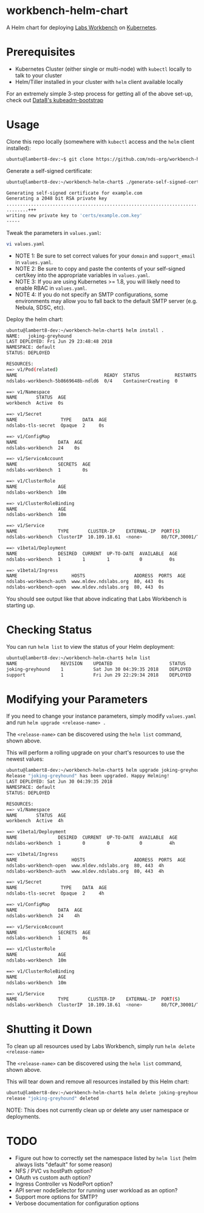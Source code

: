 # workbench-helm-chart
A Helm chart for deploying [Labs Workbench](https://github.com/nds-org/ndslabs) on [Kubernetes](https://github.com/kubernetes/kubernetes).

# Prerequisites
* Kubernetes Cluster (either single or multi-node) with `kubectl` locally to talk to your cluster
* Helm/Tiller installed in your cluster with `helm` client available locally

For an extremely simple 3-step process for getting all of the above set-up, check out [Data8's kubeadm-bootstrap](https://github.com/data-8/kubeadm-bootstrap)

# Usage
Clone this repo locally (somewhere with `kubectl` access and the `helm` client installed):
```bash
ubuntu@lambert8-dev:~$ git clone https://github.com/nds-org/workbench-helm-chart && cd workbench-helm-chart/
```

Generate a self-signed certificate:
```bash
ubuntu@lambert8-dev:~/workbench-helm-chart$ ./generate-self-signed-cert.sh example.com

Generating self-signed certificate for example.com
Generating a 2048 bit RSA private key
........................................................................................................................................+++
........+++
writing new private key to 'certs/example.com.key'
-----
```

Tweak the parameters in `values.yaml`:
```bash
vi values.yaml
```

* NOTE 1: Be sure to set correct values for your `domain` and `support_email` in `values.yaml`.
* NOTE 2: Be sure to copy and paste the contents of your self-signed cert/key into the appropriate variables in `values.yaml`.
* NOTE 3: If you are using Kubernetes >= 1.8, you will likely need to enable RBAC in `values.yaml`.
* NOTE 4: If you do not specify an SMTP configurations, some environments may allow you to fall back to the default SMTP server (e.g. Nebula, SDSC, etc).

Deploy the helm chart:
```bash
ubuntu@lambert8-dev:~/workbench-helm-chart$ helm install .
NAME:   joking-greyhound
LAST DEPLOYED: Fri Jun 29 23:48:48 2018
NAMESPACE: default
STATUS: DEPLOYED

RESOURCES:
==> v1/Pod(related)
NAME                                READY  STATUS             RESTARTS  AGE
ndslabs-workbench-5b8669648b-ndld6  0/4    ContainerCreating  0         0s

==> v1/Namespace
NAME       STATUS  AGE
workbench  Active  0s

==> v1/Secret
NAME                TYPE    DATA  AGE
ndslabs-tls-secret  Opaque  2     0s

==> v1/ConfigMap
NAME               DATA  AGE
ndslabs-workbench  24    0s

==> v1/ServiceAccount
NAME               SECRETS  AGE
ndslabs-workbench  1        0s

==> v1/ClusterRole
NAME               AGE
ndslabs-workbench  10m

==> v1/ClusterRoleBinding
NAME               AGE
ndslabs-workbench  10m

==> v1/Service
NAME               TYPE       CLUSTER-IP    EXTERNAL-IP  PORT(S)                  AGE
ndslabs-workbench  ClusterIP  10.109.18.61  <none>       80/TCP,30001/TCP,25/TCP  0s

==> v1beta1/Deployment
NAME               DESIRED  CURRENT  UP-TO-DATE  AVAILABLE  AGE
ndslabs-workbench  1        1        1           0          0s

==> v1beta1/Ingress
NAME                    HOSTS                  ADDRESS  PORTS  AGE
ndslabs-workbench-auth  www.mldev.ndslabs.org  80, 443  0s
ndslabs-workbench-open  www.mldev.ndslabs.org  80, 443  0s
```

You should see output like that above indicating that Labs Workbench is starting up.

# Checking Status
You can run `helm list` to view the status of your Helm deployment:
```bash
ubuntu@lambert8-dev:~/workbench-helm-chart$ helm list
NAME            	REVISION	UPDATED                 	STATUS  	CHART          	NAMESPACE
joking-greyhound	1       	Sat Jun 30 04:39:35 2018	DEPLOYED	workbench-1.1.0	default  
support         	1       	Fri Jun 29 22:29:34 2018	DEPLOYED	support-0.1.0  	support  
```

# Modifying your Parameters
If you need to change your instance parameters, simply modify `values.yaml` and run `helm upgrade <release-name> .`

The `<release-name>` can be discovered using the `helm list` command, shown above.

This will perform a rolling upgrade on your chart's resources to use the newest values:
```bash
ubuntu@lambert8-dev:~/workbench-helm-chart$ helm upgrade joking-greyhound .
Release "joking-greyhound" has been upgraded. Happy Helming!
LAST DEPLOYED: Sat Jun 30 04:39:35 2018
NAMESPACE: default
STATUS: DEPLOYED

RESOURCES:
==> v1/Namespace
NAME       STATUS  AGE
workbench  Active  4h

==> v1beta1/Deployment
NAME               DESIRED  CURRENT  UP-TO-DATE  AVAILABLE  AGE
ndslabs-workbench  1        0        0           0          4h

==> v1beta1/Ingress
NAME                    HOSTS                  ADDRESS  PORTS  AGE
ndslabs-workbench-open  www.mldev.ndslabs.org  80, 443  4h
ndslabs-workbench-auth  www.mldev.ndslabs.org  80, 443  4h

==> v1/Secret
NAME                TYPE    DATA  AGE
ndslabs-tls-secret  Opaque  2     4h

==> v1/ConfigMap
NAME               DATA  AGE
ndslabs-workbench  24    4h

==> v1/ServiceAccount
NAME               SECRETS  AGE
ndslabs-workbench  1        0s

==> v1/ClusterRole
NAME               AGE
ndslabs-workbench  10m

==> v1/ClusterRoleBinding
NAME               AGE
ndslabs-workbench  10m

==> v1/Service
NAME               TYPE       CLUSTER-IP    EXTERNAL-IP  PORT(S)                  AGE
ndslabs-workbench  ClusterIP  10.109.18.61  <none>       80/TCP,30001/TCP,25/TCP  4h


```

# Shutting it Down
To clean up all resources used by Labs Workbench, simply run `helm delete <release-name>`

The `<release-name>` can be discovered using the `helm list` command, shown above.

This will tear down and remove all resources installed by this Helm chart:
```bash
ubuntu@lambert8-dev:~/workbench-helm-chart$ helm delete joking-greyhound
release "joking-greyhound" deleted
```

NOTE: This does not currently clean up or delete any user namespace or deployments.

# TODO
* Figure out how to correctly set the namespace listed by `helm list` (helm always lists "default" for some reason)
* NFS / PVC vs hostPath option?
* OAuth vs custom auth option?
* Ingress Controller vs NodePort option?
* API server nodeSelector for running user workload as an option?
* Support more options for SMTP?
* Verbose documentation for configuration options
